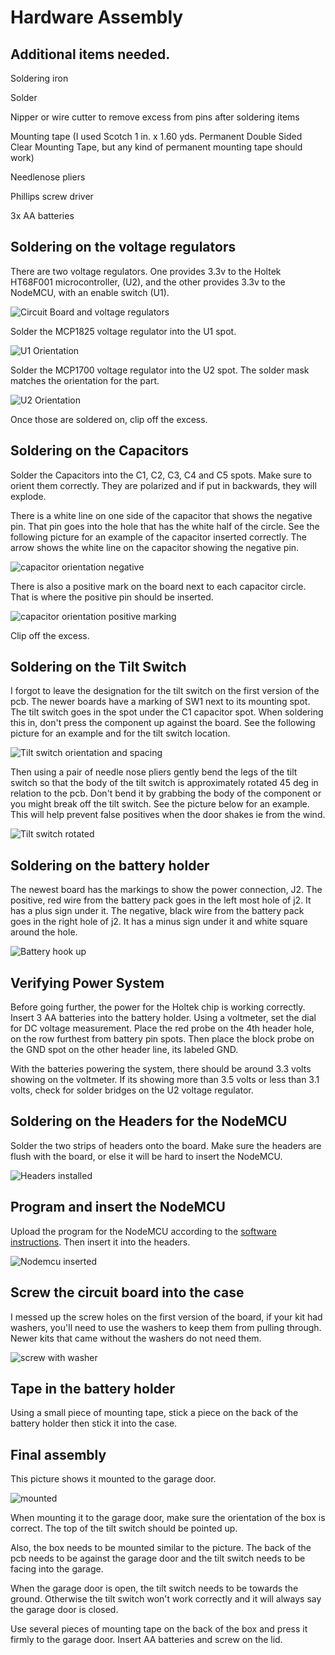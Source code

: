 # Hardware Assembly

## Additional items needed.

Soldering iron

Solder

Nipper or wire cutter to remove excess from pins after soldering items

Mounting tape (I used Scotch 1 in. x 1.60 yds. Permanent Double Sided Clear Mounting Tape, but any kind of permanent mounting tape should work)

Needlenose pliers

Phillips screw driver

3x AA batteries

## Soldering on the voltage regulators
There are two voltage regulators. One provides 3.3v to the Holtek HT68F001 microcontroller, (U2), and the other provides 3.3v to the NodeMCU, with an enable switch (U1).

![Circuit Board and voltage regulators](images/voltage_regulators.jpg)

Solder the MCP1825 voltage regulator into the U1 spot.

![U1 Orientation](images/U1_orientation.jpg)

Solder the MCP1700 voltage regulator into the U2 spot. The solder mask matches the orientation for the part.

![U2 Orientation](images/U2_orientation.jpg)

Once those are soldered on, clip off the excess.

## Soldering on the Capacitors

Solder the Capacitors into the C1, C2, C3, C4 and C5 spots. Make sure to orient them correctly. They are polarized and if put in backwards, they will explode.

There is a white line on one side of the capacitor that shows the negative pin. That pin goes into the hole that has the white half of the circle. See the following picture for an example of the capacitor inserted correctly. The arrow shows the white line on the capacitor showing the negative pin.

![capacitor orientation negative](images/capacitor_negative.jpg)

There is also a positive mark on the board next to each capacitor circle. That is where the positive pin should be inserted.

![capacitor orientation positive marking](images/capacitor_positive.jpg)

Clip off the excess.

## Soldering on the Tilt Switch

I forgot to leave the designation for the tilt switch on the first version of the pcb. The newer boards have a marking of SW1 next to its mounting spot. The tilt switch goes in the spot under the C1 capacitor spot. When soldering this in, don't press the component up against the board. See the following picture for an example and for the tilt switch location.

![Tilt switch orientation and spacing](images/tilt_switch_orientation.jpg)

Then using a pair of needle nose pliers gently bend the legs of the tilt switch so that the body of the tilt switch is approximately rotated 45 deg in relation to the pcb. Don't bend it by grabbing the body of the component or you might break off the tilt switch. See the picture below for an example. This will help prevent false positives when the door shakes ie from the wind.

![Tilt switch rotated](images/tilt_switch_45.jpg)

## Soldering on the battery holder

The newest board has the markings to show the power connection, J2. The positive, red wire from the battery pack goes in the left most hole of j2. It has a plus sign under it. The negative, black wire from the battery pack goes in the right hole of j2. It has a minus sign under it and white square around the hole.

![Battery hook up](images/power_orientation_fixed.jpg)

## Verifying Power System

Before going further, the power for the Holtek chip is working correctly. Insert 3 AA batteries into the battery holder. Using a voltmeter, set the dial for DC voltage measurement. Place the red probe on the 4th header hole, on the row furthest from battery pin spots. Then place the block probe on the GND spot on the other header line, its labeled GND.



With the batteries powering the system, there should be around 3.3 volts showing on the voltmeter. If its showing more than 3.5 volts or less than 3.1 volts, check for solder bridges on the U2 voltage regulator.

## Soldering on the Headers for the NodeMCU

Solder the two strips of headers onto the board. Make sure the headers are flush with the board, or else it will be hard to insert the NodeMCU.

![Headers installed](images/headers_installed.jpg)

## Program and insert the NodeMCU

Upload the program for the NodeMCU according to the [software instructions](https://github.com/thinklearndo/garagedooropennotifier/blob/main/SoftwareSetup.md). Then insert it into the headers.

![Nodemcu inserted](images/nodemcu_inserted.jpg)

## Screw the circuit board into the case

I messed up the screw holes on the first version of the board, if your kit had washers, you'll need to use the washers to keep them from pulling through. Newer kits that came without the washers do not need them.

![screw with washer](images/screw_washer.jpg)

## Tape in the battery holder

Using a small piece of mounting tape, stick a piece on the back of the battery holder then stick it into the case.

## Final assembly

This picture shows it mounted to the garage door.

![mounted](images/mounted.jpg)

When mounting it to the garage door, make sure the orientation of the box is correct. The top of the tilt switch should be pointed up.

Also, the box needs to be mounted similar to the picture. The back of the pcb needs to be against the garage door and the tilt switch needs to be facing into the garage.

When the garage door is open, the tilt switch needs to be towards the ground. Otherwise the tilt switch won't work correctly and it will always say the garage door is closed.

Use several pieces of mounting tape on the back of the box and press it firmly to the garage door. Insert AA batteries and screw on the lid.
